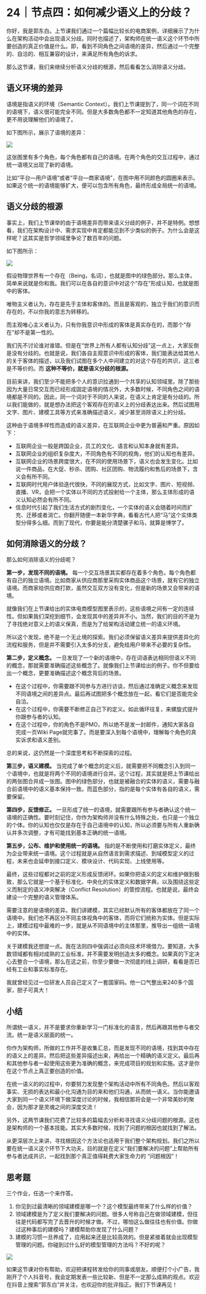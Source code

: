 # 24｜节点四：如何减少语义上的分歧？
你好，我是郭东白。上节课我们通过一个篇幅比较长的电商案例，详细展示了为什么在架构活动中会出现语义分歧。同时也描述了，架构师在统一语义这个环节中所要创造的真正价值是什么。即，看到不同角色之间语境的差异，然后通过一个完整的、自洽的、相互兼容的设计，来满足所有角色的诉求。

那么这节课，我们来继续分析语义分歧的根源，然后看看怎么消除语义分歧。

## 语义环境的差异

语境是指语义的环境（Semantic Context）。我们上节课提到了，同一个词在不同的语境下，语义很可能完全不同。但是大多数角色都不一定知道其他角色的存在，更不用说理解他们的语境了。

如下图所示，展示了语境的差异：

![](images/497123/a9b9f7233e65c2ec296bb5dcf701988d.jpg)

这张图里有多个角色，每个角色都有自己的语境。在两个角色的交互过程中，通过统一语境又出现了新的语境。

比如“平台—用户语境”或者“平台—商家语境”，在图中用不同颜色的圆圈来表示。如果这个统一的语境能够扩大，便可以包含所有角色，最终形成全局统一的语境。

## 语义分歧的根源

事实上，我们上节课举的由于语境差异而带来语义分歧的例子，并不是特例。想想看，我们在架构设计中、需求实现中肯定都能见到不少类似的例子。为什么会是这样呢？这其实是哲学领域里争论了数百年的问题。

如下图所示：

![](images/497123/1a22e66877c8d32b29494b78b6d4448e.jpg)

假设物理世界有一个存在（Being，名词），也就是图中的绿色部分。那么主体，简单来说就是你和我。我们可以在各自的意识中对这个“存在”形成认知，也就是图中的客体。

唯物主义者认为，存在是先于主体和客体的。而且是客观的，独立于我们的意识而存在的，不以你我的意志为转移的。

而主观唯心主义者认为，只有你我意识中形成的客体是真实存在的，而那个“存在”却不是第一性的。

我们先不讨论谁对谁错。但是在“世界上所有人都有认知分歧”这一点上，大家反倒是没有分歧的。也就是说，我们各自主观意识中形成的客体，我们能表达给其他人的关于客体的描述，以及我们试图在多个人中间建立的对这个存在的共识，这三者是不等价的。而 **这种不等价，就是语义分歧的根源。**

目前来讲，我们至少不能把多个人的意识拉通到一个共享的认知领域里。除了那些因为大量日常交互而已经形成固定语境的情况外，大多数时候，不同角色之间的语境都是不同的。因此，同一个词对于不同的人来说，在语义上肯定是有分歧的。所以我们能做的，就是想办法把这个客观存在的语义上的分歧表达出来。然后试图用文字、图片、建模工具等方式来准确描述语义，减少甚至消除语义上的分歧。

这种由于语境多样性而造成的语义差异，在互联网企业中更为普遍和严重。原因如下：

- 互联网企业一般是跨国企业，员工的文化、语言和认知本身就有差异。
- 互联网企业的组织复杂度大，不同角色有不同的视角，他们的认知也有差异。
- 互联网企业的场景跨度很大，在不同的使用场景下，语义也会发生变化。比如说一件商品，在大促、秒杀、团购、社区团购、物流履约和售后的场景下，含义会有所不同。
- 互联网时代用户体验迭代很快，不同的展现方式，比如文字、图片、短视频、直播、VR，会把一个实体以不同的方式投射给一个主体，那么主体形成的语义认知必然会有所不同。
- 信息时代引起了我们生活方式的剧烈变化，一个实体的语义会随着时间而扩充、迁移或者消亡。你翻开随便一本新华字典，看看古代人把“马”这个实体类型分得多么细。而到了现代，你要是能分清楚骡子和马，就算是博学了。

## 如何消除语义的分歧？

那么如何消除语义的分歧呢？

**第一步，发现不同的语境。** 每一个交互场景其实都存在着多个角色，每个角色都有自己的独立语境。比如商家从供应商那里采购实体商品这个场景，就有它的独立语境。而商家给供应商打款，虽然交互双方没有变化，但是新的场景又会带来的语境。

就像我们在上节课给出的实体电商模型图里表示的，这些语境之间有一定的连续性。但如果我们深挖到细节，会发现其中的差异并不小。当然，我们的目的不是为了寻找绝对意义上的语义保真，而是为了给架构活动建立统一的语义环境。

所以这个发现，绝不是一个无止境的探索。我们必须保留语义差异来提供差异化的流程和服务，但是并不需要引入太多的分支，避免给用户带来不必要的复杂性。

**第二步，定义概念。** 一旦发现了一个新的语境中，存在词语表达相同但语义不同的概念，那就需要准确描述这些概念了。就像我们上节课给出的例子。你不但要给出一个概念，更要准确描述这个概念背后的场景。

- 在这个过程中，你需要跟不同参与方进行访谈，然后通过准确定义概念来发现不同语境之间的差异点。最后再试图把多个概念放在一起，看它们是否能完全自洽。
- 在这个过程中，你需要不断修正自己下的定义。如此循环往复，来螺旋式提升你跟参与者的认知。
- 在这个过程中，你的角色不是PMO，所以绝不是发一封邮件，通知大家各自完成一页Wiki Page就完事了。而是要深入到每个语境中，理解每个角色的真实诉求和语义差别。

总的来说，这仍然是一个深度思考和不断探索的过程。

**第三步，语义建模。** 当完成了单个概念的定义后，就需要把不同概念引入到同一个语境中，也就是将两个不同的语境进行合并。这个过程，其实就是把上节课给出的两张图合并成一张图。图中的绿色部分，也就是被融合的实体的语义，需要与融合前语境中的语义基本保持一致。而蓝色部分，指的是每个实体有各自的语义，需要保留。

**第四步，反馈修正。** 一旦形成了统一的语境，就需要跟所有参与者确认这个统一语境的正确性。要时刻记住，你作为架构师并没有什么特殊之处，也只是一个独立的个体。你的认知也仅仅是存在于自己语境中的认知，所以必须要与所有人重新确认并多次调整，才有可能找到基本正确的统一语境。

**第五步，公布、维护和使用统一的语境。** 指的是不断使用和打磨实体定义，最终为企业带来统一语境。这个过程就是从自然语言到需求描述、到域模型定义的过程，未来也会延申到接口定义、模块设计、代码实现、上线使用等。

最终，这些过程都对之前的定义形成反馈闭环。如果你把语义的定义和维护做到极致，那么它就是一个基于标准化、中央化的实体定义和数据字典，以及围绕这些定义而制定的语义冲突解决（Conflict Resolution）的管控流程。也就是说，最终会建设一个完整的语义管理体系。

需要注意的是语境的差异。我们讲建模，其实已经默认所有的客体都放在了同一个语境中。我们也不再区分不同主体视角中的客体，而将它们统称为实体。但是实际上，建模过程中最难的一步，就是从不同语境中的主体那里，推导出一组统一语境中的实体。

关于建模我还想提一点。我在法则四中强调过必须向技术环境借力。要知道，大多数领域都有相对成熟的工业标准，并不需要发明创造太多的概念。如果真的下定决心去整合一个语境，那么在这之前，你至少要做一次彻底的线上调研，看看是否已经有工业和事实标准存在。

我就曾经见过一位研发人员自己定义了一套国家码。他一口气整出来240多个国家，胆子可真大！

## 小结

所谓统一语义，并不是要求你重新学习一门标准化的语言，然后再跟其他参与者交流。统一是语义层面的统一。

你作为架构师，所做的工作并不是收集汇总，而是发现不同的语境，找到其中存在的语义上的差异。然后把这些差异描述出来，再给出一个精确的语义定义。最后再和其他参与者一起使用这些更为准确的概念，来完成项目的规划和实施。这才是你在这个节点上真正要创造的价值。

在统一语义的的过程中，你要努力发现整个架构活动中所有不同角色。然后以客观事实、无损的表达和最小化沟通为目的来和他们沟通，从而统一语义。当你能邀请大家到同一个语义环境下做深度讨论的时候，我相信那将会是一个非常美妙的聚会，因为那才是灵魂之间的深度交流！

另外，这两节课我们花费了比较多的篇幅去分析和寻找语义分歧问题的根源。这也是架构师的一个基本技能。其实大多数时候，找到了问题的根因也就找到了解法。

从更深层次上来讲，寻找根因这个方法论也适用于我们整个架构规划。我们之所以要在统一语义这个环节下大功夫，目的就是在定义“我们要解决的问题”上帮助所有参与者达成共识，一起找到那个真正值得耗费大家生命力的 “问题根因”！

## 思考题

三个作业，任选一个来作答。

1. 你见到过最清晰的领域建模是哪一个？这个模型最终带来了什么样的价值？
2. 领域建模是为了定义我们要解决的问题。很多人号称自己在做领域建模，但往往是代码都写完了去晋升的时候才做。不过，哪怕这么做往往也有价值。你做过这种事后的建模吗？建模帮助你发现了什么问题？
3. 建模的习惯一旦养成了，应用起来还是比较高效的。但是紧接着就会出现模型管理的问题。你碰到过什么好的模型管理的方法吗？不好的呢？

![](images/497123/bafc4504db83fcd3a6d7b79557yyf3c0.jpeg)

如果这节课对你有帮助，欢迎把课程转发给你的同事或朋友。顺便打个小广告，我刚开了个人抖音号，我会定期发表一些比较新、但是不一定那么成熟的观点。欢迎在抖音上搜索“郭东白”并关注，也欢迎你的批评指正。我们下节课再见！